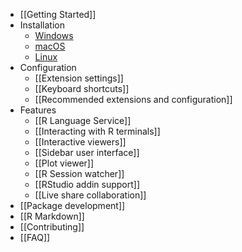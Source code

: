 - [[Getting Started]]
- Installation
  - [Windows](https://github.com/REditorSupport/vscode-R/wiki/Installation:-Windows)
  - [macOS](https://github.com/REditorSupport/vscode-R/wiki/Installation:-macOS)
  - [Linux](https://github.com/REditorSupport/vscode-R/wiki/Installation:-Linux)
- Configuration
  - [[Extension settings]]
  - [[Keyboard shortcuts]]
  - [[Recommended extensions and configuration]]
- Features
  - [[R Language Service]]
  - [[Interacting with R terminals]]
  - [[Interactive viewers]]
  - [[Sidebar user interface]]
  - [[Plot viewer]]
  - [[R Session watcher]]
  - [[RStudio addin support]]
  - [[Live share collaboration]]
- [[Package development]]
- [[R Markdown]]
- [[Contributing]]
- [[FAQ]]

